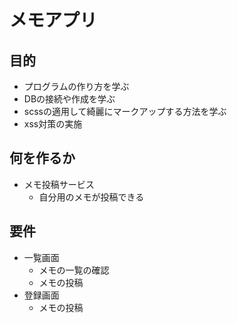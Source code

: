 # メモアプリ

## 目的
- プログラムの作り方を学ぶ
- DBの接続や作成を学ぶ
- scssの適用して綺麗にマークアップする方法を学ぶ
- xss対策の実施

## 何を作るか
- メモ投稿サービス
  - 自分用のメモが投稿できる

## 要件
- 一覧画面
  - メモの一覧の確認
  - メモの投稿
- 登録画面
  - メモの投稿
